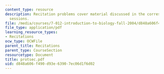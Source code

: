 ```yaml
---
content_type: resource
description: Recitation problems cover material discussed in the corresponding lecture
  sessions.
file: /media/courses/7-012-introduction-to-biology-fall-2004/d848a606f490d93e63907ec06d1f6d02_protsec.pdf
file_type: application/pdf
learning_resource_types:
- Recitations
ocw_type: OCWFile
parent_title: Recitations
parent_type: CourseSection
resourcetype: Document
title: protsec.pdf
uid: d848a606-f490-d93e-6390-7ec06d1f6d02
---
```

